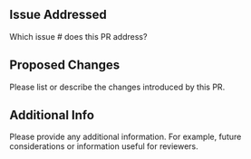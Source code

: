 ## Issue Addressed

Which issue # does this PR address?

## Proposed Changes

Please list or describe the changes introduced by this PR.

## Additional Info

Please provide any additional information. For example, future considerations
or information useful for reviewers.
